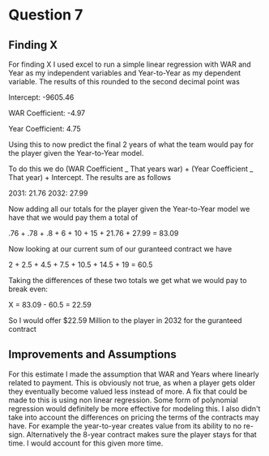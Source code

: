 # Question 7

## Finding X

For finding X I used excel to run a simple linear regression with WAR and Year as my independent variables and Year-to-Year as my dependent variable. The results of this rounded to the second decimal point was

Intercept: -9605.46

WAR Coefficient: -4.97

Year Coefficient: 4.75

Using this to now predict the final 2 years of what the team would pay for the player given the Year-to-Year model.

To do this we do (WAR Coefficient _ That years war) + (Year Coefficient _ That year) + Intercept. The results are as follows

2031: 21.76
2032: 27.99

Now adding all our totals for the player given the Year-to-Year model we have that we would pay them a total of

.76 + .78 + .8 + 6 + 10 + 15 + 21.76 + 27.99 = 83.09

Now looking at our current sum of our guranteed contract we have

2 + 2.5 + 4.5 + 7.5 + 10.5 + 14.5 + 19 = 60.5

Taking the differences of these two totals we get what we would pay to break even:

X = 83.09 - 60.5 = 22.59

So I would offer $22.59 Million to the player in 2032 for the guranteed contract

## Improvements and Assumptions

For this estimate I made the assumption that WAR and Years where linearly related to payment. This is obviously not true, as when a player gets older they eventually become valued less instead of more. A fix that could be made to this is using non linear regression. Some form of polynomial regression would definitely be more effective for modeling this. I also didn't take into account the differences on pricing the terms of the contracts may have. For example the year-to-year creates value from its ability to no re-sign. Alternatively the 8-year contract makes sure the player stays for that time. I would account for this given more time.
